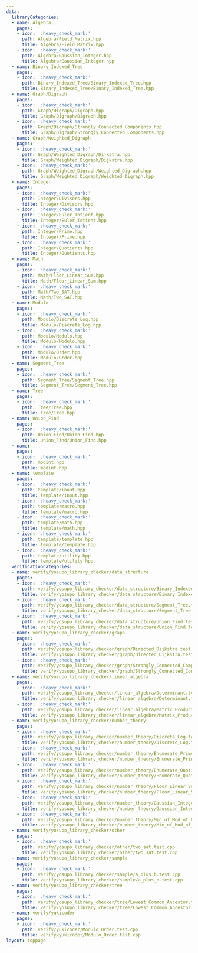 ```yaml
---
data:
  libraryCategories:
  - name: Algebra
    pages:
    - icon: ':heavy_check_mark:'
      path: Algebra/Field_Matrix.hpp
      title: Algebra/Field_Matrix.hpp
    - icon: ':heavy_check_mark:'
      path: Algebra/Gaussian_Integer.hpp
      title: Algebra/Gaussian_Integer.hpp
  - name: Binary_Indexed_Tree
    pages:
    - icon: ':heavy_check_mark:'
      path: Binary_Indexed_Tree/Binary_Indexed_Tree.hpp
      title: Binary_Indexed_Tree/Binary_Indexed_Tree.hpp
  - name: Graph/Digraph
    pages:
    - icon: ':heavy_check_mark:'
      path: Graph/Digraph/Digraph.hpp
      title: Graph/Digraph/Digraph.hpp
    - icon: ':heavy_check_mark:'
      path: Graph/Digraph/Strongly_Connected_Components.hpp
      title: Graph/Digraph/Strongly_Connected_Components.hpp
  - name: Graph/Weighted_Digraph
    pages:
    - icon: ':heavy_check_mark:'
      path: Graph/Weighted_Digraph/Dijkstra.hpp
      title: Graph/Weighted_Digraph/Dijkstra.hpp
    - icon: ':heavy_check_mark:'
      path: Graph/Weighted_Digraph/Weighted_Digraph.hpp
      title: Graph/Weighted_Digraph/Weighted_Digraph.hpp
  - name: Integer
    pages:
    - icon: ':heavy_check_mark:'
      path: Integer/Divisors.hpp
      title: Integer/Divisors.hpp
    - icon: ':heavy_check_mark:'
      path: Integer/Euler_Totient.hpp
      title: Integer/Euler_Totient.hpp
    - icon: ':heavy_check_mark:'
      path: Integer/Prime.hpp
      title: Integer/Prime.hpp
    - icon: ':heavy_check_mark:'
      path: Integer/Quotients.hpp
      title: Integer/Quotients.hpp
  - name: Math
    pages:
    - icon: ':heavy_check_mark:'
      path: Math/Floor_Linear_Sum.hpp
      title: Math/Floor_Linear_Sum.hpp
    - icon: ':heavy_check_mark:'
      path: Math/Two_SAT.hpp
      title: Math/Two_SAT.hpp
  - name: Modulo
    pages:
    - icon: ':heavy_check_mark:'
      path: Modulo/Discrete_Log.hpp
      title: Modulo/Discrete_Log.hpp
    - icon: ':heavy_check_mark:'
      path: Modulo/Modulo.hpp
      title: Modulo/Modulo.hpp
    - icon: ':heavy_check_mark:'
      path: Modulo/Order.hpp
      title: Modulo/Order.hpp
  - name: Segment_Tree
    pages:
    - icon: ':heavy_check_mark:'
      path: Segment_Tree/Segment_Tree.hpp
      title: Segment_Tree/Segment_Tree.hpp
  - name: Tree
    pages:
    - icon: ':heavy_check_mark:'
      path: Tree/Tree.hpp
      title: Tree/Tree.hpp
  - name: Union_Find
    pages:
    - icon: ':heavy_check_mark:'
      path: Union_Find/Union_Find.hpp
      title: Union_Find/Union_Find.hpp
  - name: .
    pages:
    - icon: ':heavy_check_mark:'
      path: modint.hpp
      title: modint.hpp
  - name: template
    pages:
    - icon: ':heavy_check_mark:'
      path: template/inout.hpp
      title: template/inout.hpp
    - icon: ':heavy_check_mark:'
      path: template/macro.hpp
      title: template/macro.hpp
    - icon: ':heavy_check_mark:'
      path: template/math.hpp
      title: template/math.hpp
    - icon: ':heavy_check_mark:'
      path: template/template.hpp
      title: template/template.hpp
    - icon: ':heavy_check_mark:'
      path: template/utility.hpp
      title: template/utility.hpp
  verificationCategories:
  - name: verify/yosupo_library_checker/data_structure
    pages:
    - icon: ':heavy_check_mark:'
      path: verify/yosupo_library_checker/data_structure/Binary_Indexed_Tree.test.cpp
      title: verify/yosupo_library_checker/data_structure/Binary_Indexed_Tree.test.cpp
    - icon: ':heavy_check_mark:'
      path: verify/yosupo_library_checker/data_structure/Segment_Tree.test.cpp
      title: verify/yosupo_library_checker/data_structure/Segment_Tree.test.cpp
    - icon: ':heavy_check_mark:'
      path: verify/yosupo_library_checker/data_structure/Union_Find.test.cpp
      title: verify/yosupo_library_checker/data_structure/Union_Find.test.cpp
  - name: verify/yosupo_library_checker/graph
    pages:
    - icon: ':heavy_check_mark:'
      path: verify/yosupo_library_checker/graph/Directed_Dijkstra.test.cpp
      title: verify/yosupo_library_checker/graph/Directed_Dijkstra.test.cpp
    - icon: ':heavy_check_mark:'
      path: verify/yosupo_library_checker/graph/Strongly_Connected_Components.test.cpp
      title: verify/yosupo_library_checker/graph/Strongly_Connected_Components.test.cpp
  - name: verify/yosupo_library_checker/linear_algebra
    pages:
    - icon: ':heavy_check_mark:'
      path: verify/yosupo_library_checker/linear_algebra/Determinant.test.cpp
      title: verify/yosupo_library_checker/linear_algebra/Determinant.test.cpp
    - icon: ':heavy_check_mark:'
      path: verify/yosupo_library_checker/linear_algebra/Matrix_Product.test.cpp
      title: verify/yosupo_library_checker/linear_algebra/Matrix_Product.test.cpp
  - name: verify/yosupo_library_checker/number_theory
    pages:
    - icon: ':heavy_check_mark:'
      path: verify/yosupo_library_checker/number_theory/Discrete_Log.test.cpp
      title: verify/yosupo_library_checker/number_theory/Discrete_Log.test.cpp
    - icon: ':heavy_check_mark:'
      path: verify/yosupo_library_checker/number_theory/Enumerate_Primes.test.cpp
      title: verify/yosupo_library_checker/number_theory/Enumerate_Primes.test.cpp
    - icon: ':heavy_check_mark:'
      path: verify/yosupo_library_checker/number_theory/Enumerate_Quotients.test.cpp
      title: verify/yosupo_library_checker/number_theory/Enumerate_Quotients.test.cpp
    - icon: ':heavy_check_mark:'
      path: verify/yosupo_library_checker/number_theory/Floor_Linear_Sum.test.cpp
      title: verify/yosupo_library_checker/number_theory/Floor_Linear_Sum.test.cpp
    - icon: ':heavy_check_mark:'
      path: verify/yosupo_library_checker/number_theory/Gaussian_Integers.test.cpp
      title: verify/yosupo_library_checker/number_theory/Gaussian_Integers.test.cpp
    - icon: ':heavy_check_mark:'
      path: verify/yosupo_library_checker/number_theory/Min_of_Mod_of_Linear.test.cpp
      title: verify/yosupo_library_checker/number_theory/Min_of_Mod_of_Linear.test.cpp
  - name: verify/yosupo_library_checker/other
    pages:
    - icon: ':heavy_check_mark:'
      path: verify/yosupo_library_checker/other/two_sat.test.cpp
      title: verify/yosupo_library_checker/other/two_sat.test.cpp
  - name: verify/yosupo_library_checker/sample
    pages:
    - icon: ':heavy_check_mark:'
      path: verify/yosupo_library_checker/sample/a_plus_b.test.cpp
      title: verify/yosupo_library_checker/sample/a_plus_b.test.cpp
  - name: verify/yosupo_library_checker/tree
    pages:
    - icon: ':heavy_check_mark:'
      path: verify/yosupo_library_checker/tree/Lowest_Common_Ancestor.test.cpp
      title: verify/yosupo_library_checker/tree/Lowest_Common_Ancestor.test.cpp
  - name: verify/yukicoder
    pages:
    - icon: ':heavy_check_mark:'
      path: verify/yukicoder/Modulo_Order.test.cpp
      title: verify/yukicoder/Modulo_Order.test.cpp
layout: toppage
---
```

